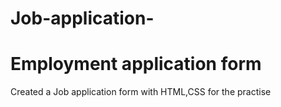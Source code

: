# Job-application-
<h1>Employment application form
</h1>
<p>Created a Job application form with HTML,CSS for the practise</p>
